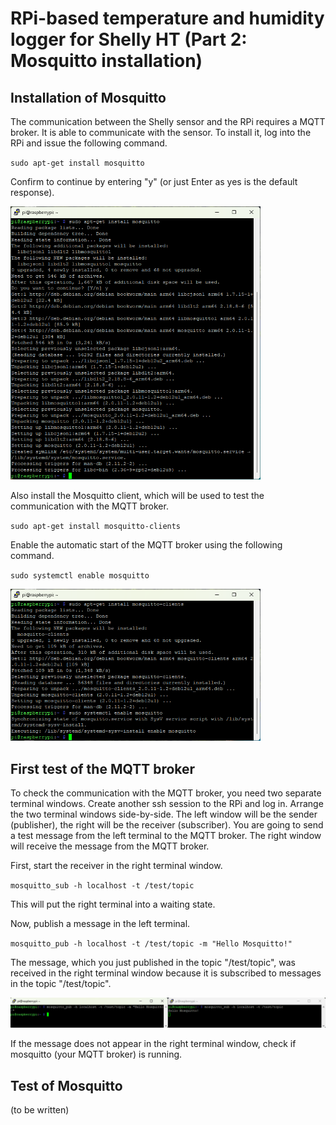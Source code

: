# RPi-based temperature and humidity logger for Shelly HT (Part 2: Mosquitto installation)

## Installation of Mosquitto

The communication between the Shelly sensor and the RPi requires a MQTT broker. It is able to communicate with the sensor. To install it, log into the RPi and issue the following command.

`sudo apt-get install mosquitto`

Confirm to continue by entering "y" (or just Enter as yes is the default response).

<img src="/docs/assets/img/ht_logger/Screenshot%202025-03-09%20143822.png" alt="Installation of Mosquitto" width="400"/>

Also install the Mosquitto client, which will be used to test the communication with the MQTT broker.

`sudo apt-get install mosquitto-clients`

Enable the automatic start of the MQTT broker using the following command.

`sudo systemctl enable mosquitto`

<img src="/docs/assets/img/ht_logger/Screenshot%202025-03-09%20144104.png" alt="Installation of Mosquitto clients and enabling automatic startup" width="400"/>



## First test of the MQTT broker

To check the communication with the MQTT broker, you need two separate terminal windows. Create another ssh session to the RPi and log in. Arrange the two terminal windows side-by-side. The left window will be the sender (publisher), the right will be the receiver (subscriber). You are going to send a test message from the left terminal to the MQTT broker. The right window will receive the message from the MQTT broker.

First, start the receiver in the right terminal window.

`mosquitto_sub -h localhost -t /test/topic`

This will put the right terminal into a waiting state.

Now, publish a message in the left terminal.

`mosquitto_pub -h localhost -t /test/topic -m "Hello Mosquitto!"`

The message, which you just published in the topic "/test/topic", was received in the right terminal window because it is subscribed to messages in the topic "/test/topic".

<img src="/docs/assets/img/ht_logger/Screenshot%202025-03-09%20150215.png" alt="Test message sent from publisher to subscriber via MQTT broker" width="700"/>

If the message does not appear in the right terminal window, check if mosquitto (your MQTT broker) is running.


## Test of Mosquitto

(to be written)
